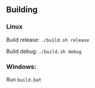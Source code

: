 ## Building

### Linux
Build release: `./build.sh release`

Build debug: `./build.sh debug`

### Windows:
Run `build.bat`
